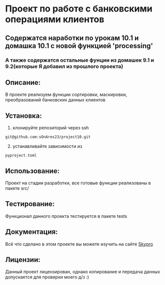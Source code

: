 # Проект по работе с банковскими операциями клиентов


## Содержатся наработки по урокам 10.1 и домашка 10.1 с новой функцией 'processing'
### А также содержатся остальные фунции из домашек 9.1 и 9.2(которые Я добавил из прошлого проекта)


## Описание: 
В проекте реализуем функции сортировки, маскировки, преобразований банковских данных клиентов

## Установка:
1. клонируйте репозиторий через ssh 
```
git@github.com:sOnAres23/project10.git
```
2. устанавливайте зависимости из 
```
pyproject.toml
```

## Использование:
Проект на стадии разработки, все готовые функции реализованы в пакете src/

## Тестирование:
Функционал данного проекта тестируется в пакете tests

## Документация: 
Всё что сделано в этом проекте вы можете изучить на сайте [Skypro](www.skypro.ru)

## Лицензии: 
Данный проект лицензирован, однако копирование и передача данных допускается для проверки моего д/з :)